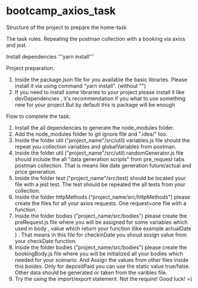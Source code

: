 # bootcamp_axios_task
 Structure of the project to prepare the home-task

The task rules.
Repeating the postman collection with a booking via axios and jest.

Install dependencies
'''yarn install'''

Project preparation.
1. Inside the package.json file for you available the basic libraries. Please install it via using command "yarn install". (without "")
2. If you need to install some libraries to your project please install it like devDependencies , it's recommendation if you what to use something new for your project.But by default this is package will be enough


Flow to complete the task:
1. Install the all dependencies to generate the node_modules folder.
2. Add the node_modules folder to git ignore file and ".idea/" too.
3. Inside the folder util ("project_name"/src/util) variables.js file should the repeat you collection variables and globalVariables from postman.
4. Inside the folder util  ("project_name"/src/util) randomGenerator.js file should include the all "data generation scripts" from pre_request tabs postman collection. That is means like date generation future/actual and price generation.
5. Inside the folder test  ("project_name"/src/test) should be located your file with a jest test. The test should be repeated the all tests from your collection. 
6. Inside the folder httpMethods ("project_name/src/httpMethods") please create the files for all your axios requests. One request=one file with a function.
7. Inside the folder bodies ("project_name/src/bodies") please create the preRequest.js file where you will be assigned for some variables which used in  body , value which return your function (like example actualDate ) . That means in this file for checkinDate you shoud assign value from your checkDate function. 
8. Inside the folder bodies ("project_name/src/bodies")  please create the bookingBody.js file where you will be initialized all your bodies which needed for your scenario. And Assign the values from other files inside this boides. Only for depositPaid you can use the static value true/false. Other data should be generated or taken from the varibles file.
9. Try the using the import/export statement. Not the require!
Good luck! =)
